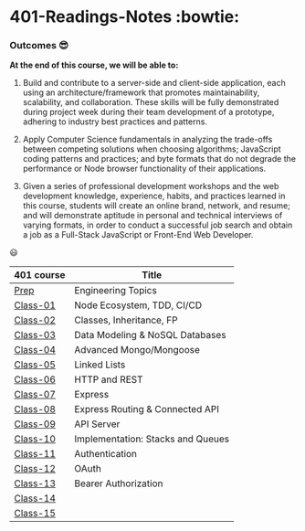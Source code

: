 # 401-Readings-Notes :bowtie:

### Outcomes :sunglasses:

**At the end of this course, we will be able to:**

1. Build and contribute to a server-side and client-side application, each using an architecture/framework that promotes maintainability, scalability, and collaboration. These skills will be fully demonstrated during project week during their team development of a prototype, adhering to industry best practices and patterns.

1. Apply Computer Science fundamentals in analyzing the trade-offs between competing solutions when choosing algorithms; JavaScript coding patterns and practices; and byte formats that do not degrade the performance or Node browser functionality of their applications.

1. Given a series of professional development workshops and the web development knowledge, experience, habits, and practices learned in this course, students will create an online brand, network, and resume; and will demonstrate aptitude in personal and technical interviews of varying formats, in order to conduct a successful job search and obtain a job as a Full-Stack JavaScript or Front-End Web Developer.

:smiley:

| 401 course                                                              | Title                             |
| ----------------------------------------------------------------------- | --------------------------------- |
| [Prep](https://yasminadaileh1.github.io/401-reading-notes/prep)         | Engineering Topics                |
| [Class-01](https://yasminadaileh1.github.io/401-reading-notes/class-01) | Node Ecosystem, TDD, CI/CD        |
| [Class-02](https://yasminadaileh1.github.io/401-reading-notes/class-02) | Classes, Inheritance, FP          |
| [Class-03](https://yasminadaileh1.github.io/401-reading-notes/class-03) | Data Modeling & NoSQL Databases   |
| [Class-04](https://yasminadaileh1.github.io/401-reading-notes/class-04) | Advanced Mongo/Mongoose           |
| [Class-05](https://yasminadaileh1.github.io/401-reading-notes/class-05) | Linked Lists                      |
| [Class-06](https://yasminadaileh1.github.io/401-reading-notes/class-06) | HTTP and REST                     |
| [Class-07](https://yasminadaileh1.github.io/401-reading-notes/class-07) | Express                           |
| [Class-08](https://yasminadaileh1.github.io/401-reading-notes/class-08) | Express Routing & Connected API   |
| [Class-09](https://yasminadaileh1.github.io/401-reading-notes/class-09) | API Server                        |
| [Class-10](https://yasminadaileh1.github.io/401-reading-notes/class-10) | Implementation: Stacks and Queues |
| [Class-11](https://yasminadaileh1.github.io/401-reading-notes/class-11) | Authentication                    |
| [Class-12](https://yasminadaileh1.github.io/401-reading-notes/class-12) | OAuth                             |
| [Class-13](https://yasminadaileh1.github.io/401-reading-notes/class-13) | Bearer Authorization              |
| [Class-14](https://yasminadaileh1.github.io/401-reading-notes/class-14) |                                   |
| [Class-15](https://yasminadaileh1.github.io/401-reading-notes/class-15) |                                   |
